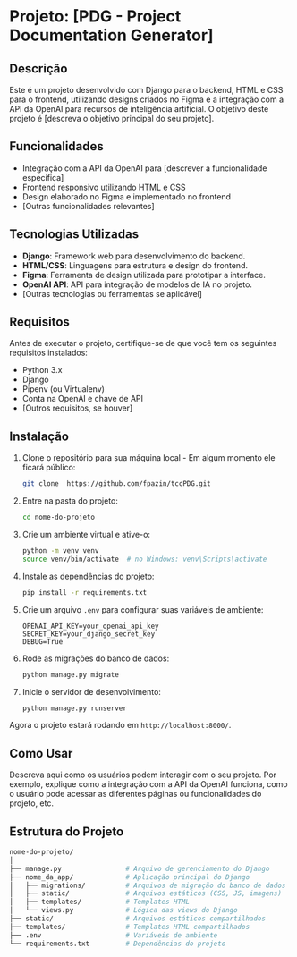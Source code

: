# Projeto: [PDG - Project Documentation Generator]

## Descrição

Este é um projeto desenvolvido com Django para o backend, HTML e CSS para o frontend, utilizando designs criados no Figma e a integração com a API da OpenAI para recursos de inteligência artificial. O objetivo deste projeto é [descreva o objetivo principal do seu projeto].

## Funcionalidades

- Integração com a API da OpenAI para [descrever a funcionalidade específica]
- Frontend responsivo utilizando HTML e CSS
- Design elaborado no Figma e implementado no frontend
- [Outras funcionalidades relevantes]

## Tecnologias Utilizadas

- **Django**: Framework web para desenvolvimento do backend.
- **HTML/CSS**: Linguagens para estrutura e design do frontend.
- **Figma**: Ferramenta de design utilizada para prototipar a interface.
- **OpenAI API**: API para integração de modelos de IA no projeto.
- [Outras tecnologias ou ferramentas se aplicável]

## Requisitos

Antes de executar o projeto, certifique-se de que você tem os seguintes requisitos instalados:

- Python 3.x
- Django
- Pipenv (ou Virtualenv)
- Conta na OpenAI e chave de API
- [Outros requisitos, se houver]

## Instalação

1. Clone o repositório para sua máquina local - Em algum momento ele ficará público:

    ```bash
    git clone  https://github.com/fpazin/tccPDG.git
    ```

2. Entre na pasta do projeto:

    ```bash
    cd nome-do-projeto
    ```

3. Crie um ambiente virtual e ative-o:

    ```bash
    python -m venv venv
    source venv/bin/activate  # no Windows: venv\Scripts\activate
    ```

4. Instale as dependências do projeto:

    ```bash
    pip install -r requirements.txt
    ```

5. Crie um arquivo `.env` para configurar suas variáveis de ambiente:

    ```plaintext
    OPENAI_API_KEY=your_openai_api_key
    SECRET_KEY=your_django_secret_key
    DEBUG=True
    ```

6. Rode as migrações do banco de dados:

    ```bash
    python manage.py migrate
    ```

7. Inicie o servidor de desenvolvimento:

    ```bash
    python manage.py runserver
    ```

Agora o projeto estará rodando em `http://localhost:8000/`.

## Como Usar

Descreva aqui como os usuários podem interagir com o seu projeto. Por exemplo, explique como a integração com a API da OpenAI funciona, como o usuário pode acessar as diferentes páginas ou funcionalidades do projeto, etc.

## Estrutura do Projeto

```bash
nome-do-projeto/
│
├── manage.py                # Arquivo de gerenciamento do Django
├── nome_da_app/             # Aplicação principal do Django
│   ├── migrations/          # Arquivos de migração do banco de dados
│   ├── static/              # Arquivos estáticos (CSS, JS, imagens)
│   ├── templates/           # Templates HTML
│   └── views.py             # Lógica das views do Django
├── static/                  # Arquivos estáticos compartilhados
├── templates/               # Templates HTML compartilhados
├── .env                     # Variáveis de ambiente
└── requirements.txt         # Dependências do projeto
